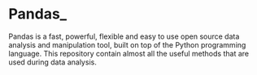 # Pandas_
Pandas is a fast, powerful, flexible and easy to use open source data analysis and manipulation tool,
built on top of the Python programming language.
This repository contain almost all the useful methods that are used during data analysis.
